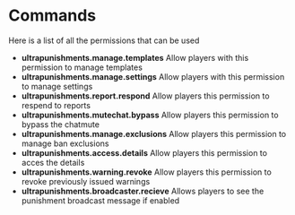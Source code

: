 # Commands
Here is a list of all the permissions that can be used
<br>

* **ultrapunishments.manage.templates** Allow players with this permission to manage templates
* **ultrapunishments.manage.settings** Allow players with this permission to manage settings
* **ultrapunishments.report.respond** Allow players this permission to respend to reports
* **ultrapunishments.mutechat.bypass** Allow players this permission to bypass the chatmute
* **ultrapunishments.manage.exclusions** Allow players this permission to manage ban exclusions
* **ultrapunishments.access.details** Allow players this permission to acces the details
* **ultrapunishments.warning.revoke** Allow players this permission to revoke previously issued warnings
* **ultrapunishments.broadcaster.recieve** Allows players to see the punishment broadcast message if enabled
<br>